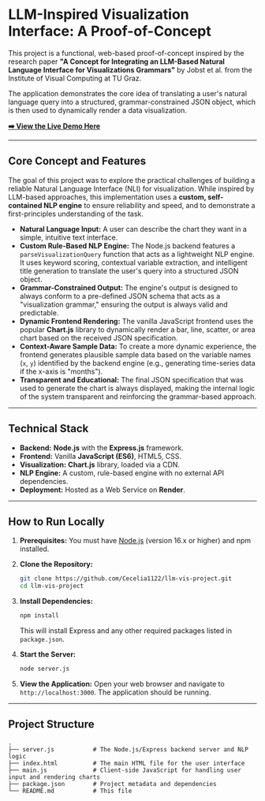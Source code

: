 # LLM-Inspired Visualization Interface: A Proof-of-Concept

This project is a functional, web-based proof-of-concept inspired by the research paper **"A Concept for Integrating an LLM-Based Natural Language Interface for Visualizations Grammars"** by Jobst et al. from the Institute of Visual Computing at TU Graz.

The application demonstrates the core idea of translating a user's natural language query into a structured, grammar-constrained JSON object, which is then used to dynamically render a data visualization.

**[➡️ View the Live Demo Here]( https://llm-vis-demo.onrender.com/)**

---

## Core Concept and Features

The goal of this project was to explore the practical challenges of building a reliable Natural Language Interface (NLI) for visualization. While inspired by LLM-based approaches, this implementation uses a **custom, self-contained NLP engine** to ensure reliability and speed, and to demonstrate a first-principles understanding of the task.

-   **Natural Language Input:** A user can describe the chart they want in a simple, intuitive text interface.
-   **Custom Rule-Based NLP Engine:** The Node.js backend features a `parseVisualizationQuery` function that acts as a lightweight NLP engine. It uses keyword scoring, contextual variable extraction, and intelligent title generation to translate the user's query into a structured JSON object.
-   **Grammar-Constrained Output:** The engine's output is designed to always conform to a pre-defined JSON schema that acts as a "visualization grammar," ensuring the output is always valid and predictable.
-   **Dynamic Frontend Rendering:** The vanilla JavaScript frontend uses the popular **Chart.js** library to dynamically render a bar, line, scatter, or area chart based on the received JSON specification.
-   **Context-Aware Sample Data:** To create a more dynamic experience, the frontend generates plausible sample data based on the variable names (`x`, `y`) identified by the backend engine (e.g., generating time-series data if the x-axis is "months").
-   **Transparent and Educational:** The final JSON specification that was used to generate the chart is always displayed, making the internal logic of the system transparent and reinforcing the grammar-based approach.

---

## Technical Stack

-   **Backend:** **Node.js** with the **Express.js** framework.
-   **Frontend:** Vanilla **JavaScript (ES6)**, HTML5, CSS.
-   **Visualization:** **Chart.js** library, loaded via a CDN.
-   **NLP Engine:** A custom, rule-based engine with no external API dependencies.
-   **Deployment:** Hosted as a Web Service on **Render**.

---

## How to Run Locally

1.  **Prerequisites:** You must have [Node.js](https://nodejs.org/) (version 16.x or higher) and npm installed.

2.  **Clone the Repository:**
    ```bash
    git clone https://github.com/Cecelia1122/llm-vis-project.git
    cd llm-vis-project
    ```

3.  **Install Dependencies:**
    ```bash
    npm install
    ```
    This will install Express and any other required packages listed in `package.json`.

4.  **Start the Server:**
    ```bash
    node server.js
    ```

5.  **View the Application:**
    Open your web browser and navigate to `http://localhost:3000`. The application should be running.

---

## Project Structure

```
.
├── server.js           # The Node.js/Express backend server and NLP logic
├── index.html          # The main HTML file for the user interface
├── main.js             # Client-side JavaScript for handling user input and rendering charts
├── package.json        # Project metadata and dependencies
└── README.md           # This file
```
